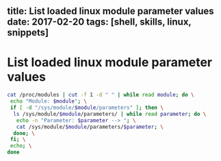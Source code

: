 title: List loaded linux module parameter values
date: 2017-02-20
tags: [shell, skills, linux, snippets]
---
List loaded linux module parameter values
===

```sh
cat /proc/modules | cut -f 1 -d " " | while read module; do \
 echo "Module: $module"; \
 if [ -d "/sys/module/$module/parameters" ]; then \
  ls /sys/module/$module/parameters/ | while read parameter; do \
   echo -n "Parameter: $parameter --> "; \
   cat /sys/module/$module/parameters/$parameter; \
  done; \
 fi; \
 echo; \
done
```
